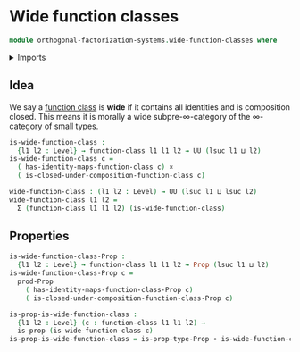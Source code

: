 # Wide function classes

```agda
module orthogonal-factorization-systems.wide-function-classes where
```

<details><summary>Imports</summary>

```agda
open import foundation.cartesian-product-types
open import foundation.dependent-pair-types
open import foundation.function-types
open import foundation.propositions
open import foundation.universe-levels

open import orthogonal-factorization-systems.function-classes
```

</details>

## Idea

We say a [function class](orthogonal-factorization-systems.function-classes.md)
is **wide** if it contains all identities and is composition closed. This means
it is morally a wide subpre-∞-category of the ∞-category of small types.

```agda
is-wide-function-class :
  {l1 l2 : Level} → function-class l1 l1 l2 → UU (lsuc l1 ⊔ l2)
is-wide-function-class c =
  ( has-identity-maps-function-class c) ×
  ( is-closed-under-composition-function-class c)

wide-function-class : (l1 l2 : Level) → UU (lsuc l1 ⊔ lsuc l2)
wide-function-class l1 l2 =
  Σ (function-class l1 l1 l2) (is-wide-function-class)
```

## Properties

```agda
is-wide-function-class-Prop :
  {l1 l2 : Level} → function-class l1 l1 l2 → Prop (lsuc l1 ⊔ l2)
is-wide-function-class-Prop c =
  prod-Prop
    ( has-identity-maps-function-class-Prop c)
    ( is-closed-under-composition-function-class-Prop c)

is-prop-is-wide-function-class :
  {l1 l2 : Level} (c : function-class l1 l1 l2) →
  is-prop (is-wide-function-class c)
is-prop-is-wide-function-class = is-prop-type-Prop ∘ is-wide-function-class-Prop
```
